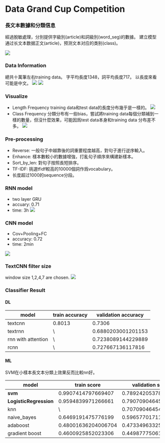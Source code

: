 
# Data Grand Cup Competition

### 長文本數據和分類信息
經過脫敏處理，分別提供字級別(article)和詞級別(word_seg)的數據。
建立模型通过长文本数据正文(article)，预测文本对应的类别(class)。

![](https://i.imgur.com/zinSujQ.png)



### Data Information
總共十萬筆左右training data。
字平均長度1348，詞平均長度717。
以長度來看可能是中文。
![](https://i.imgur.com/8CSC1eU.png)
![](https://i.imgur.com/iHRbtwE.png)

### Visualize
* Length Frequency
training data和test data的長度分布幾乎是一樣的。
![](https://i.imgur.com/PZDjwFl.png)
* Class Frequency
分類分布有一些bias，嘗試將training data每個分類補到一樣的數量，但沒什麼效果，可能因爲test data本身和training data 分布差不多。
![](https://i.imgur.com/mZtUtjm.png)

### Pre-processing
* Reverse: 一般句子中越靠後的詞重要程度越高，對句子進行逆序輸入。
* Enhance: 樣本數較小的數據增強，打亂句子順序來構建新樣本。
* Sort_by_len: 對句子按照長短排序。
* TF-IDF: 挑選tfidf較高的10000個詞作爲vocabulary。
* 长度超过1000的sequence分段。



### RNN model
* two layer GRU
* accuary: 0.71
* time: 3h
![](https://i.imgur.com/8plPYzO.png)

### CNN model
* Cov+Pooling+FC
* accuracy: 0.72
* time: 2min

![](https://i.imgur.com/IGjtWSN.png)

### TextCNN filter size
window size 1,2,4,7 are chosen.
![](https://i.imgur.com/0NTXnfO.png)


### Classifier Result

#### DL

| model | train accuracy | validation accuracy |
| -------- | -------- | -------- |
| textcnn     | 0.8013    | 0.7306     |
| textrnn     | \    | 0.6880203001201153     |
| rnn with attention  | \    | 0.7238089144229889     |
| rcnn  | \    | 0.727667136117816     |


#### ML

SVM在小樣本長文本分類上效果反而比較nn好。

| model | train score | validation score |
| -------- | -------- | -------- |
| **svm**     | 0.9907414797669407    | 0.789242053789731     |
| **LogisticRegression**   | 0.9594839971266661    | 0.7907090464547677     |
| knn     | \    | 0.7070904645476772     |
| naive_bayes     | 0.6469191475776199    | 0.5965770171149144     |
| adaboost  | 0.48001636204006704    | 0.47334963325183377     |
| gradient boost  | 0.4600925852023306    | 0.44987775061124696     |
